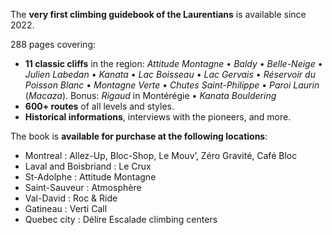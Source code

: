The **very first climbing guidebook of the Laurentians** is available since 2022.

288 pages covering:

- **11 classic cliffs** in the region:
  _Attitude Montagne_ • _Baldy_ • _Belle-Neige_ • _Julien Labedan_ • _Kanata_ • _Lac Boisseau_ • _Lac Gervais_ • _Réservoir du Poisson Blanc_ • _Montagne Verte_ • _Chutes Saint-Philippe_ • _Paroi Laurin_ (_Macaza_). Bonus: _Rigaud_ in Montérégie • _Kanata Bouldering_
- **600+ routes** of all levels and styles.
- **Historical informations**, interviews with the pioneers, and more.

The book is **available for purchase at the following locations**:

- Montreal : Allez-Up, Bloc-Shop, Le Mouv’, Zéro Gravité, Café Bloc
- Laval and Boisbriand : Le Crux
- St-Adolphe : Attitude Montagne
- Saint-Sauveur : Atmosphère
- Val-David : Roc & Ride
- Gatineau : Verti Call
- Quebec city : Délire Escalade climbing centers

<!-- - La Conception : Montagne d’Argent -->
<!-- - Sherbrooke et Saint-Sauveur : Atmosphère -->
<!-- - Trois Rivières : Maikan Aventure -->
<!-- - Magog: D-Vert -->
<!--It is also possible to **order a copy directly from this website** (42$ + 10$ shipping)-->

